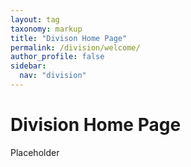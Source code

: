 ```yaml
---
layout: tag
taxonomy: markup
title: "Divison Home Page"
permalink: /division/welcome/
author_profile: false
sidebar:
  nav: "division"
---
```


# Division Home Page

Placeholder
